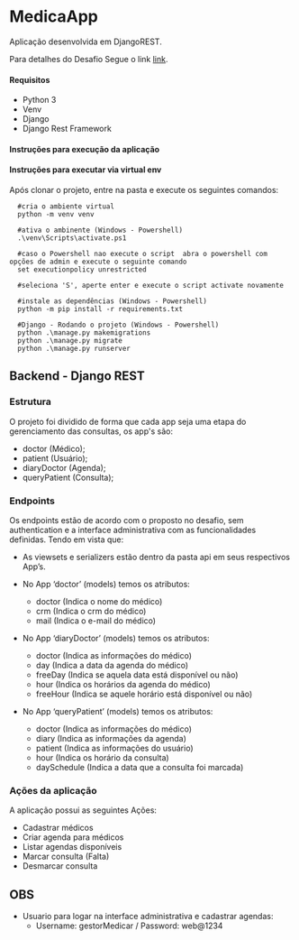 # MedicaApp
Aplicação desenvolvida em DjangoREST.

Para detalhes do Desafio Segue o link [link](https://github.com/Intmed-Software/desafio).

#### Requisitos

 - Python 3 
- Venv
 - Django
 - Django Rest Framework

#### Instruções para execução da aplicação
#### Instruções para executar via virtual env
Após clonar o projeto, entre na pasta  e execute os seguintes comandos:

      #cria o ambiente virtual
      python -m venv venv
	  
	  #ativa o ambinente (Windows - Powershell)
	  .\venv\Scripts\activate.ps1
	  
	  #caso o Powershell nao execute o script  abra o powershell com opções de admin e execute o seguinte comando 
	  set executionpolicy unrestricted

	  #seleciona 'S', aperte enter e execute o script activate novamente
	  
	  #instale as dependências (Windows - Powershell)
	  python -m pip install -r requirements.txt
	  
	  #Django - Rodando o projeto (Windows - Powershell)
	  python .\manage.py makemigrations
	  python .\manage.py migrate
	  python .\manage.py runserver
	   
## Backend - Django REST

### Estrutura 
O projeto foi dividido de forma que cada app seja uma etapa do gerenciamento das consultas, os app's são:

- doctor (Médico);
- patient (Usuário);
- diaryDoctor (Agenda);
- queryPatient (Consulta);

### Endpoints
Os endpoints estão de acordo com o proposto no desafio, sem authentication  e a interface administrativa com as funcionalidades definidas.
Tendo em vista que:
- As viewsets e serializers estão dentro da pasta api em seus respectivos App’s.
- No App ‘doctor’ (models) temos os atributos:
    * doctor (Indica o nome do médico)
    * crm (Indica o crm do médico)
    * mail (Indica o e-mail do médico)
	
- No App ‘diaryDoctor’ (models) temos os atributos:
    * doctor (Indica as informações do médico)
    * day (Indica a data da agenda do médico)
    * freeDay (Indica se aquela data está disponível ou não)
    * hour (Indica os horários da agenda do médico)
    * freeHour (Indica se aquele horário está disponível ou não)
	
- No App ‘queryPatient’ (models)  temos os atributos:
    * doctor (Indica as informações do médico)
    * diary (Indica as informações da agenda)
    * patient (Indica as informações do usuário)
    * hour (Indica os horário da consulta)
    * daySchedule (Indica a data que a consulta foi marcada)

### Ações da aplicação

A aplicação possui as seguintes Ações:
- Cadastrar médicos
- Criar agenda para médicos
- Listar agendas disponíveis
- Marcar consulta (Falta)
- Desmarcar consulta

## OBS
- Usuario para logar na interface administrativa e cadastrar agendas:
   * Username: gestorMedicar / Password: web@1234
